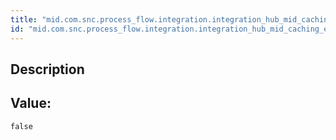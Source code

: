 ```yaml
---
title: "mid.com.snc.process_flow.integration.integration_hub_mid_caching_enabled"
id: "mid.com.snc.process_flow.integration.integration_hub_mid_caching_enabled"
---
```

## Description



## Value: 
```
false
```